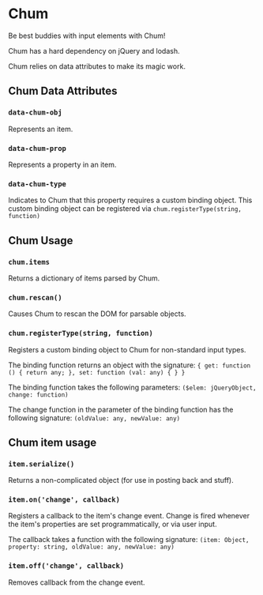 # Chum

Be best buddies with input elements with Chum!

Chum has a hard dependency on jQuery and lodash.

Chum relies on data attributes to make its magic work.

## Chum Data Attributes

### `data-chum-obj`

Represents an item.

### `data-chum-prop`

Represents a property in an item.

### `data-chum-type`

Indicates to Chum that this property requires a custom binding object.  This custom binding object can be registered via `chum.registerType(string, function)`

## Chum Usage

### `chum.items`

Returns a dictionary of items parsed by Chum.

### `chum.rescan()`

Causes Chum to rescan the DOM for parsable objects.

### `chum.registerType(string, function)`

Registers a custom binding object to Chum for non-standard input types.

The binding function returns an object with the signature: `{ get: function () { return any; }, set: function (val: any) { } }`

The binding function takes the following parameters: `($elem: jQueryObject, change: function)`

The change function in the parameter of the binding function has the following signature: `(oldValue: any, newValue: any)`

## Chum item usage

### `item.serialize()`

Returns a non-complicated object (for use in posting back and stuff).

### `item.on('change', callback)`

Registers a callback to the item's change event.  Change is fired whenever the item's properties are set programmatically, or via user input.

The callback takes a function with the following signature: `(item: Object, property: string, oldValue: any, newValue: any)`

### `item.off('change', callback)`

Removes callback from the change event.
